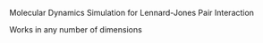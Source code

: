 Molecular Dynamics Simulation for Lennard-Jones Pair Interaction

Works in any number of dimensions
